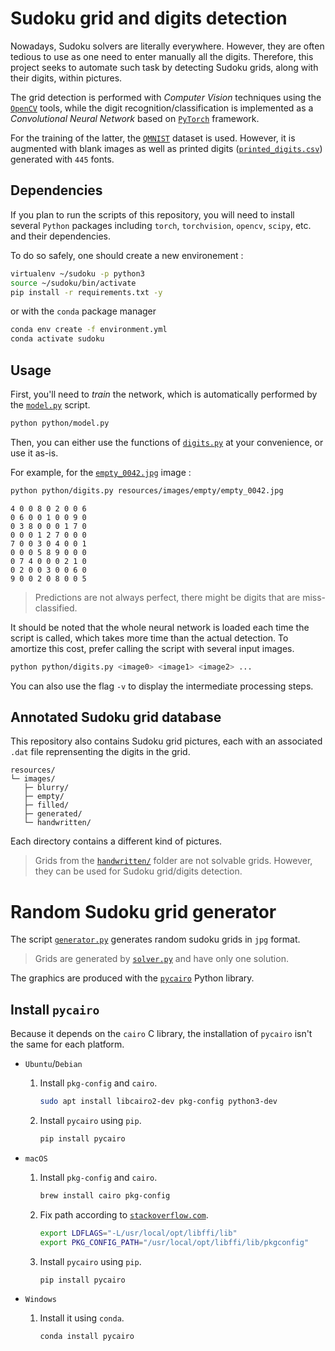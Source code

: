 # Sudoku grid and digits detection

Nowadays, Sudoku solvers are literally everywhere. However, they are often tedious to use as one need to enter manually all the digits. Therefore, this project seeks to automate such task by detecting Sudoku grids, along with their digits, within pictures.

The grid detection is performed with *Computer Vision* techniques using the [`OpenCV`](https://opencv.org/) tools, while the digit recognition/classification is implemented as a *Convolutional Neural Network* based on [`PyTorch`](https://pytorch.org/) framework.

For the training of the latter, the [`QMNIST`](https://github.com/facebookresearch/qmnist) dataset is used. However, it is augmented with blank images as well as printed digits ([`printed_digits.csv`](resources/csv/printed_digits.csv)) generated with `445` fonts.

## Dependencies

If you plan to run the scripts of this repository, you will need to install several `Python` packages including `torch`, `torchvision`, `opencv`, `scipy`, etc. and their dependencies.

To do so safely, one should create a new environement :

```bash
virtualenv ~/sudoku -p python3
source ~/sudoku/bin/activate
pip install -r requirements.txt -y
```

or with the `conda` package manager

```bash
conda env create -f environment.yml
conda activate sudoku
```

## Usage

First, you'll need to *train* the network, which is automatically performed by the [`model.py`](python/model.py) script.

```bash
python python/model.py
```

Then, you can either use the functions of [`digits.py`](python/digits.py) at your convenience, or use it as-is.

For example, for the [`empty_0042.jpg`](resources/images/empty/empty_0042.jpg) image :

```bash
python python/digits.py resources/images/empty/empty_0042.jpg
```

```
4 0 0 8 0 2 0 0 6
0 6 0 0 1 0 0 9 0
0 3 8 0 0 0 1 7 0
0 0 0 1 2 7 0 0 0
7 0 0 3 0 4 0 0 1
0 0 0 5 8 9 0 0 0
0 7 4 0 0 0 2 1 0
0 2 0 0 3 0 0 6 0
9 0 0 2 0 8 0 0 5
```

> Predictions are not always perfect, there might be digits that are miss-classified.

It should be noted that the whole neural network is loaded each time the script is called, which takes more time than the actual detection. To amortize this cost, prefer calling the script with several input images.

```bash
python python/digits.py <image0> <image1> <image2> ...
```

You can also use the flag `-v` to display the intermediate processing steps.

## Annotated Sudoku grid database

This repository also contains Sudoku grid pictures, each with an associated `.dat` file reprensenting the digits in the grid.

```
resources/
└─ images/
   ├─ blurry/
   ├─ empty/
   ├─ filled/
   ├─ generated/
   └─ handwritten/
```

Each directory contains a different kind of pictures.

> Grids from the [`handwritten/`](resources/images/handwritten/) folder are not solvable grids. However, they can be used for Sudoku grid/digits detection.

# Random Sudoku grid generator

The script [`generator.py`](python/generator.py) generates random sudoku grids in `jpg` format.

> Grids are generated by [`solver.py`](python/solver.py) and have only one solution.

The graphics are produced with the [`pycairo`](https://github.com/pygobject/pycairo) Python library.

## Install `pycairo`

Because it depends on the `cairo` C library, the installation of `pycairo` isn't the same for each platform.

* `Ubuntu`/`Debian`
    1. Install `pkg-config` and `cairo`.

        ```bash
        sudo apt install libcairo2-dev pkg-config python3-dev
        ```

    2. Install `pycairo` using `pip`.

        ```bash
        pip install pycairo
        ```

* `macOS`
    1. Install `pkg-config` and `cairo`.

        ```bash
        brew install cairo pkg-config
        ```

    2. Fix path according to [`stackoverflow.com`](https://stackoverflow.com/questions/55973489/trouble-installing-pycairo-through-pip3).

        ```bash
        export LDFLAGS="-L/usr/local/opt/libffi/lib"
        export PKG_CONFIG_PATH="/usr/local/opt/libffi/lib/pkgconfig"
        ```

    3. Install `pycairo` using `pip`.

        ```bash
        pip install pycairo
        ```

* `Windows`
    1. Install it using `conda`.

        ```bash
        conda install pycairo
        ```

